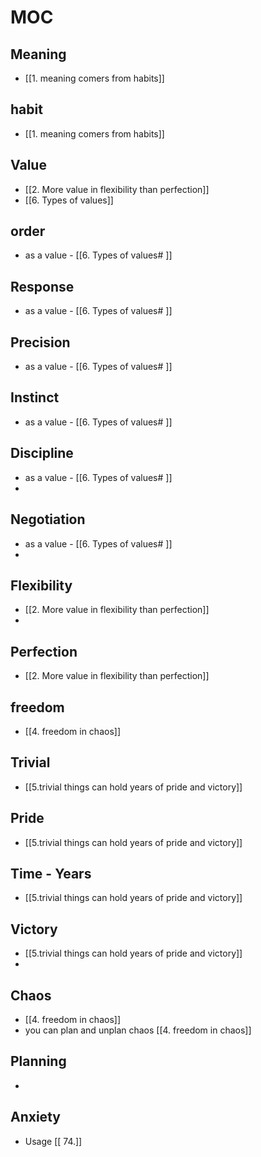 
# MOC

## Meaning
- [[1. meaning comers from habits]]



## habit
- [[1. meaning comers from habits]]


## Value
- [[2. More value in flexibility than perfection]]
- [[6. Types of values]]

## order 
- as a value - [[6. Types of values# ]]

## Response
- as a value - [[6. Types of values# ]]

## Precision 
- as a value - [[6. Types of values# ]]

## Instinct
- as a value - [[6. Types of values# ]]

## Discipline 
- as a value - [[6. Types of values# ]]
- 
## Negotiation
- as a value - [[6. Types of values# ]]
- 
## Flexibility
- [[2. More value in flexibility than perfection]]
- 
## Perfection
- [[2. More value in flexibility than perfection]]


## freedom
- [[4. freedom in chaos]]


## Trivial
- [[5.trivial things can hold years of pride and victory]]

## Pride
- [[5.trivial things can hold years of pride and victory]]
## Time - Years
- [[5.trivial things can hold years of pride and victory]]
## Victory
- [[5.trivial things can hold years of pride and victory]]
- 
## Chaos
- [[4. freedom in chaos]]
- you can plan and unplan chaos [[4. freedom in chaos]]


## Planning
- 

## Anxiety
- Usage [[ 74.]]

